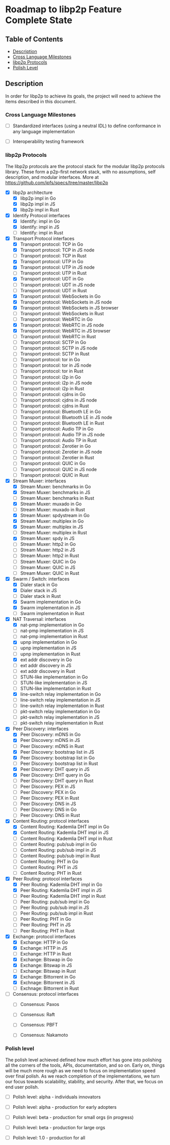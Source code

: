 # Roadmap to libp2p Feature Complete State

## Table of Contents

- [Description](#description)
- [Cross Language Milestones](#cross-language-milestones)
- [libp2p Protocols](#libp2p-protocols)
- [Polish Level](#polish-level)

## Description

In order for libp2p to achieve its goals, the project will need to achieve the items described in this document.

### Cross Language Milestones

- [ ] Standardized interfaces (using a neutral IDL) to define conformance in any language implementation
- [ ] Interoperability testing framework


### libp2p Protocols

The libp2p protocols are the protocol stack for the modular libp2p protocols library. These form a p2p-first network stack, with no assumptions, self description, and modular interfaces. More at https://github.com/ipfs/specs/tree/master/libp2p

- [x] libp2p architecture
  - [x] libp2p impl in Go
  - [x] libp2p impl in JS
  - [x] libp2p impl in Rust
- [x] Identify Protocol interfaces
  - [x] Identify: impl in Go
  - [x] Identify: impl in JS
  - [ ] Identify: impl in Rust
- [x] Transport Protocol interfaces
  - [x] Transport protocol: TCP in Go
  - [x] Transport protocol: TCP in JS node
  - [ ] Transport protocol: TCP in Rust
  - [x] Transport protocol: UTP in Go
  - [x] Transport protocol: UTP in JS node
  - [ ] Transport protocol: UTP in Rust
  - [x] Transport protocol: UDT in Go
  - [ ] Transport protocol: UDT in JS node
  - [ ] Transport protocol: UDT in Rust
  - [x] Transport protocol: WebSockets in Go
  - [x] Transport protocol: WebSockets in JS node
  - [x] Transport protocol: WebSockets in JS browser
  - [ ] Transport protocol: WebSockets in Rust
  - [ ] Transport protocol: WebRTC in Go
  - [x] Transport protocol: WebRTC in JS node
  - [x] Transport protocol: WebRTC in JS browser
  - [ ] Transport protocol: WebRTC in Rust
  - [ ] Transport protocol: SCTP in Go
  - [ ] Transport protocol: SCTP in JS node
  - [ ] Transport protocol: SCTP in Rust
  - [ ] Transport protocol: tor in Go
  - [ ] Transport protocol: tor in JS node
  - [ ] Transport protocol: tor in Rust
  - [ ] Transport protocol: i2p in Go
  - [ ] Transport protocol: i2p in JS node
  - [ ] Transport protocol: i2p in Rust
  - [ ] Transport protocol: cjdns in Go
  - [ ] Transport protocol: cjdns in JS node
  - [ ] Transport protocol: cjdns in Rust
  - [ ] Transport protocol: Bluetooth LE in Go
  - [ ] Transport protocol: Bluetooth LE in JS node
  - [ ] Transport protocol: Bluetooth LE in Rust
  - [ ] Transport protocol: Audio TP in Go
  - [ ] Transport protocol: Audio TP in JS node
  - [ ] Transport protocol: Audio TP in Rust
  - [ ] Transport protocol: Zerotier in Go
  - [ ] Transport protocol: Zerotier in JS node
  - [ ] Transport protocol: Zerotier in Rust
  - [ ] Transport protocol: QUIC in Go
  - [ ] Transport protocol: QUIC in JS node
  - [ ] Transport protocol: QUIC in Rust
- [x] Stream Muxer: interfaces
  - [x] Stream Muxer: benchmarks in Go
  - [x] Stream Muxer: benchmarks in JS
  - [ ] Stream Muxer: benchmarks in Rust
  - [x] Stream Muxer: muxado in Go
  - [ ] Stream Muxer: muxado in Rust
  - [x] Stream Muxer: spdystream in Go
  - [x] Stream Muxer: multiplex in Go
  - [x] Stream Muxer: multiplex in JS
  - [ ] Stream Muxer: multiplex in Rust
  - [x] Stream Muxer: spdy in JS
  - [ ] Stream Muxer: http2 in Go
  - [ ] Stream Muxer: http2 in JS
  - [ ] Stream Muxer: http2 in Rust
  - [ ] Stream Muxer: QUIC in Go
  - [ ] Stream Muxer: QUIC in JS
  - [ ] Stream Muxer: QUIC in Rust
- [x] Swarm / Switch: interfaces
  - [x] Dialer stack in Go
  - [x] Dialer stack in JS
  - [ ] Dialer stack in Rust
  - [x] Swarm implementation in Go
  - [x] Swarm implementation in JS
  - [ ] Swarm implementation in Rust
- [x] NAT Traversal: interfaces
  - [x] nat-pmp implementation in Go
  - [ ] nat-pmp implementation in JS
  - [ ] nat-pmp implementation in Rust
  - [x] upnp implementation in Go
  - [ ] upnp implementation in JS
  - [ ] upnp implementation in Rust
  - [x] ext addr discovery in Go
  - [ ] ext addr discovery in JS
  - [ ] ext addr discovery in Rust
  - [ ] STUN-like implementation in Go
  - [ ] STUN-like implementation in JS
  - [ ] STUN-like implementation in Rust
  - [x] line-switch relay implementation in Go
  - [ ] line-switch relay implementation in JS
  - [ ] line-switch relay implementation in Rust
  - [ ] pkt-switch relay implementation in Go
  - [ ] pkt-switch relay implementation in JS
  - [ ] pkt-switch relay implementation in Rust
- [x] Peer Discovery: interfaces
  - [x] Peer Discovery: mDNS in Go
  - [x] Peer Discovery: mDNS in JS
  - [ ] Peer Discovery: mDNS in Rust
  - [x] Peer Discovery: bootstrap list in JS
  - [x] Peer Discovery: bootstrap list in Go
  - [ ] Peer Discovery: bootstrap list in Rust
  - [x] Peer Discovery: DHT query in JS
  - [x] Peer Discovery: DHT query in Go
  - [ ] Peer Discovery: DHT query in Rust
  - [ ] Peer Discovery: PEX in JS
  - [ ] Peer Discovery: PEX in Go
  - [ ] Peer Discovery: PEX in Rust
  - [ ] Peer Discovery: DNS in JS
  - [ ] Peer Discovery: DNS in Go
  - [ ] Peer Discovery: DNS in Rust
- [x] Content Routing: protocol interfaces
  - [x] Content Routing: Kademlia DHT impl in Go
  - [x] Content Routing: Kademlia DHT impl in JS
  - [ ] Content Routing: Kademlia DHT impl in Rust
  - [ ] Content Routing: pub/sub impl in Go
  - [ ] Content Routing: pub/sub impl in JS
  - [ ] Content Routing: pub/sub impl in Rust
  - [ ] Content Routing: PHT in Go
  - [ ] Content Routing: PHT in JS
  - [ ] Content Routing: PHT in Rust
- [x] Peer Routing: protocol interfaces
  - [x] Peer Routing: Kademlia DHT impl in Go
  - [x] Peer Routing: Kademlia DHT impl in JS
  - [ ] Peer Routing: Kademlia DHT impl in Rust
  - [ ] Peer Routing: pub/sub impl in Go
  - [ ] Peer Routing: pub/sub impl in JS
  - [ ] Peer Routing: pub/sub impl in Rust
  - [ ] Peer Routing: PHT in Go
  - [ ] Peer Routing: PHT in JS
  - [ ] Peer Routing: PHT in Rust
- [x] Exchange: protocol interfaces
  - [x] Exchange: HTTP in Go
  - [x] Exchange: HTTP in JS
  - [ ] Exchange: HTTP in Rust
  - [x] Exchange: Bitswap in Go
  - [x] Exchange: Bitswap in JS
  - [ ] Exchange: Bitswap in Rust
  - [x] Exchange: Bittorrent in Go
  - [x] Exchnage: Bittorrent in JS
  - [ ] Exchnage: Bittorrent in Rust
- [ ] Consensus: protocol interfaces
  - [ ] Consensus: Paxos
  - [ ] Consensus: Raft
  - [ ] Consensus: PBFT
  - [ ] Consensus: Nakamoto


### Polish level

The polish level achieved defined how much effort has gone into polishing all the corners of the tools, APIs, documentation, and so on. Early on, things will be much more rough as we need to focus on implementation speed over final polish. As we reach completion of the implementations, we turn our focus towards scalability, stability, and security. After that, we focus on end user polish.	

- [ ] Polish level: alpha - individuals innovators
- [ ] Polish level: alpha - production for early adopters
- [ ] Polish level: beta - production for small orgs (in progress)
- [ ] Polish level: beta - production for large orgs
- [ ] Polish level: 1.0 - production for all

